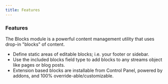```yaml
---
title: Features 
---
```


### Features

The Blocks module is a powerful content management utility that uses drop-in "blocks" of content.

*   Define static areas of editable blocks; i.e. your footer or sidebar. 
*   Use the included blocks field type to add blocks to any streams object like pages or blog posts.  
*   Extension based blocks are installable from Control Panel, powered by addons, and 100% override-able/customizable.  
